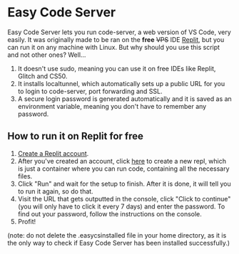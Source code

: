 # Easy Code Server
Easy Code Server lets you run code-server, a web version of VS Code, very easily. It was originally made to be ran on the **free** ~~VPS~~ IDE [Replit](https://replit.com), but you can run it on any machine with Linux. But why should you use this script and not other ones? Well...  
1. It doesn't use sudo, meaning you can use it on free IDEs like Replit, Glitch and CS50.
2. It installs localtunnel, which automatically sets up a public URL for you to login to code-server, port forwarding and SSL.
3. A secure login password is generated automatically and it is saved as an environment variable, meaning you don't have to remember any password.

## How to run it on Replit for free
1. [Create a Replit account](https://replit.com/signup).
2. After you've created an account, click [here](https://replit.com/github/francescorosi27/easy-cs) to create a new repl, which is just a container where you can run code, containing all the necessary files.
3. Click "Run" and wait for the setup to finish. After it is done, it will tell you to run it again, so do that.
4. Visit the URL that gets outputted in the console, click "Click to continue" (you will only have to click it every 7 days) and enter the password. To find out your password, follow the instructions on the console.
5. Profit!  

(note: do not delete the .easycsinstalled file in your home directory, as it is the only way to check if Easy Code Server has been installed successfully.)

